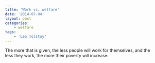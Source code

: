 ```yaml
---
title: 'Work vs. welfare'
date: '2014-07-04'
layout: post
categories:
    - welfare
tags:
    - 'Leo Tolstoy'
---
```


The more that is given, the less people will work for themselves, and the less they work, the more their poverty will increase.